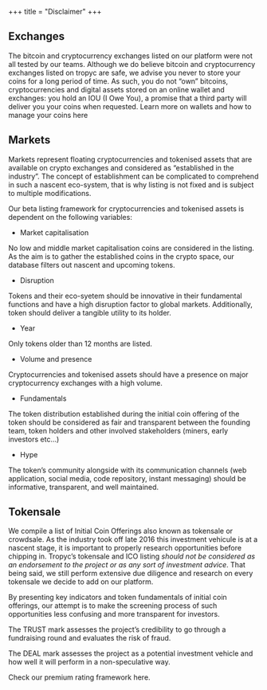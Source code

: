 +++
title = "Disclaimer"
+++

## Exchanges



The bitcoin and cryptocurrency exchanges listed on our platform were not all tested by our teams. 
Although we do believe bitcoin and cryptocurrency exchanges listed on tropyc are safe, we advise you never to store your coins for a long period of time. 
As such, you do not “own” bitcoins, cryptocurrencies and digital assets stored on an online wallet and exchanges: you hold an IOU (I Owe You), a promise that a third party will deliver you your coins when requested. 
Learn more on wallets and how to manage your coins here




## Markets



Markets represent floating cryptocurrencies and tokenised assets that are available on crypto exchanges and considered as “established in the industry”.
The concept of establishment can be complicated to comprehend in such a nascent eco-system, that is why listing is not fixed and is subject to multiple modifications. 

Our beta listing framework for cryptocurrencies and tokenised assets is dependent on the following variables:



-	Market capitalisation


No low and middle market capitalisation coins are considered in the listing. 
As the aim is to gather the established coins in the crypto space, our database filters out nascent and upcoming tokens. 



-	Disruption


Tokens and their eco-syetem should be innovative in their fundamental functions and have a high disruption factor to global markets. Additionally, token should deliver a tangible utility to its holder.



-	Year


Only tokens older than 12 months are listed.



-	Volume and presence


Cryptocurrencies and tokenised assets should have a presence on major cryptocurrency exchanges with a high volume.



-	Fundamentals


The token distribution established during the initial coin offering of the token should be considered as fair and transparent between the founding team, token holders and other involved stakeholders (miners, early investors etc…)



-	Hype


The token’s community alongside with its communication channels (web application, social media, code repository, instant messaging) should be informative, transparent, and well maintained.





## Tokensale


We compile a list of Initial Coin Offerings also known as tokensale or crowdsale. As the industry took off late 2016 this investment vehicule is at a nascent stage, it is important to properly research opportunities before chipping in.
Tropyc’s tokensale and ICO listing *should not be considered as an endorsement to the project or as any sort of investment advice*. 
That being said, we still perform extensive due diligence and research on every tokensale we decide to add on our platform. 


By presenting key indicators and token fundamentals of initial coin offerings, our attempt is to make the screening process of such opportunities less confusing and more transparent for investors.

The TRUST mark assesses the project’s credibility to go through a fundraising round and evaluates the risk of fraud.

The DEAL mark assesses the project as a potential investment vehicle and how well it will perform in a non-speculative way. 


Check our premium rating framework here.


